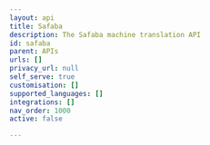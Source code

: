 ```yaml
---
layout: api
title: Safaba
description: The Safaba machine translation API
id: safaba
parent: APIs
urls: []
privacy_url: null
self_serve: true
customisation: []
supported_languages: []
integrations: []
nav_order: 1000
active: false

---
```



